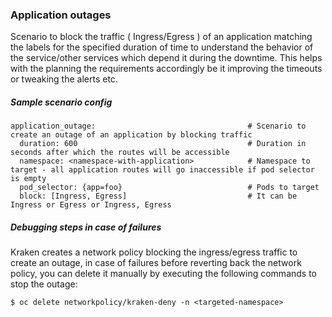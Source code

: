 ### Application outages
Scenario to block the traffic ( Ingress/Egress ) of an application matching the labels for the specified duration of time to understand the behavior of the service/other services which depend it during the downtime. This helps with the planning the requirements accordingly be it improving the timeouts or tweaking the alerts etc.

##### Sample scenario config
```
application_outage:                                  # Scenario to create an outage of an application by blocking traffic
  duration: 600                                      # Duration in seconds after which the routes will be accessible
  namespace: <namespace-with-application>            # Namespace to target - all application routes will go inaccessible if pod selector is empty
  pod_selector: {app=foo}                            # Pods to target
  block: [Ingress, Egress]                           # It can be Ingress or Egress or Ingress, Egress
```

##### Debugging steps in case of failures
Kraken creates a network policy blocking the ingress/egress traffic to create an outage, in case of failures before reverting back the network policy, you can delete it manually by executing the following commands to stop the outage:
```
$ oc delete networkpolicy/kraken-deny -n <targeted-namespace>
```

